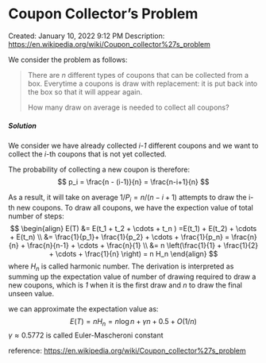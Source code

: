 # Coupon Collector’s Problem
Created: January 10, 2022 9:12 PM
Description: https://en.wikipedia.org/wiki/Coupon_collector%27s_problem

We consider the problem as follows:
>There are *n* different types of coupons that can be collected from a box. Everytime a coupons is draw with replacement: it is put back into the box so that it will appear again. 
>
>How many draw on average is needed to collect all coupons?

##### Solution
We consider we have already collected *i-1* different coupons and we want to collect the *i*-th coupons that is not yet collected. 

The probability of collecting a new coupon is therefore:
$$
p_i = \frac{n - (i-1)}{n} = \frac{n-i+1}{n}
$$

As a result, it will take on average $1/P_i = n/(n-i+1)$ attempts to draw the i-th new coupons. To draw all coupons, we have the expection value of total number of steps:
$$
\begin{align}
E(T) &= E(t_1 + t_2 + \cdots + t_n )  =E(t_1) + E(t_2) + \cdots + E(t_n) \\ 
&= \frac{1}{p_1}+ \frac{1}{p_2} + \cdots + \frac{1}{p_n} = \frac{n}{n} + \frac{n}{n-1} + \cdots + \frac{n}{1} \\ 
&= n \left(\frac{1}{1} + \frac{1}{2} + \cdots + \frac{1}{n} \right) = n H_n
\end{align}
$$
where $H_n$ is called harmonic number. The derivation is interpreted as summing up the expectation value of number of drawing required to draw a new coupons, which is *1* when it is the first draw and *n* to draw the final unseen value.

we can approximate the expectation value as:
$$
E(T) = nH_n = n\log n + \gamma n + 0.5 + O(1/n)
$$
$\gamma \approx 0.5772$  is called Euler-Mascheroni constant

reference: https://en.wikipedia.org/wiki/Coupon_collector%27s_problem